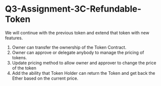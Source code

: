 # Q3-Assignment-3C-Refundable-Token


We will continue with the previous token and extend that token with new features.
    
1. Owner can transfer the ownership of the Token Contract.
2. Owner can approve or delegate anybody to manage the pricing of tokens.
3. Update pricing method to allow owner and approver to change the price of the token
3. Add the ability that Token Holder can return the Token and get back the Ether based on the current price.
